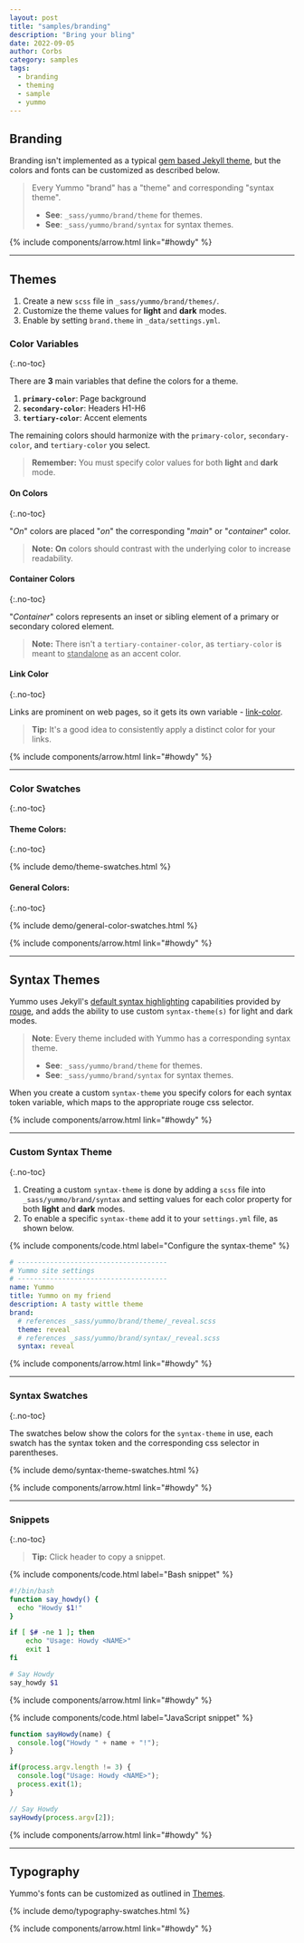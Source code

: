 ```yaml
---
layout: post
title: "samples/branding"
description: "Bring your bling"
date: 2022-09-05
author: Corbs
category: samples
tags:
  - branding
  - theming
  - sample
  - yummo
---
```


## Branding

Branding isn't implemented as a typical [gem based Jekyll theme](https://jekyllrb.com/docs/themes/), but the colors and fonts can be customized as described below.

> Every Yummo "brand" has a "theme" and corresponding "syntax theme".
>   * __See__: `_sass/yummo/brand/theme` for themes.
>   * __See__: `_sass/yummo/brand/syntax` for syntax themes.

{% include components/arrow.html link="#howdy" %}

---

## Themes

1. Create a new `scss` file in `_sass/yummo/brand/themes/`.
2. Customize the theme values for __light__ and __dark__ modes.
3. Enable by setting `brand.theme` in `_data/settings.yml`.

### Color Variables
{:.no-toc}

There are __3__ main variables that define the colors for a theme.

1. __`primary-color`__: Page background
2. __`secondary-color`__: Headers H1-H6
3. __`tertiary-color`__: Accent elements

The remaining colors should harmonize with the `primary-color`, `secondary-color`, and `tertiary-color` you select.

> __Remember:__ You must specify color values for both __light__ and __dark__ mode.

#### On Colors
{:.no-toc}

"_On_" colors are placed "_on_" the corresponding "_main_" or "_container_" color.

> __Note:__ __On__ colors should contrast with the underlying color to increase readability.

#### Container Colors
{:.no-toc}

"_Container_" colors represents an inset or sibling element of a primary or secondary colored element.

> __Note:__ There isn't a `tertiary-container-color`, as `tertiary-color` is meant to <ins>standalone</ins> as an accent color.

#### Link Color
{:.no-toc}

Links are prominent on web pages, so it gets its own variable - [link-color](https://github.com/corbtastik/yummo).

> __Tip:__ It's a good idea to consistently apply a distinct color for your links.

{% include components/arrow.html link="#howdy" %}

---

### Color Swatches
{:.no-toc}

#### Theme Colors:
{:.no-toc}

{% include demo/theme-swatches.html %}

#### General Colors:
{:.no-toc}

{% include demo/general-color-swatches.html %}

{% include components/arrow.html link="#howdy" %}

---

## Syntax Themes

Yummo uses Jekyll's [default syntax highlighting](https://jekyllrb.com/docs/liquid/tags/#code-snippet-highlighting) capabilities provided by [rouge](https://github.com/rouge-ruby/rouge), and adds the ability to use custom `syntax-theme(s)` for light and dark modes.

> __Note__: Every theme included with Yummo has a corresponding syntax theme.
>   * __See__: `_sass/yummo/brand/theme` for themes.
>   * __See__: `_sass/yummo/brand/syntax` for syntax themes.

When you create a custom `syntax-theme` you specify colors for each syntax token variable, which maps to the appropriate rouge css selector.

{% include components/arrow.html link="#howdy" %}

---

### Custom Syntax Theme
{:.no-toc}

1. Creating a custom `syntax-theme` is done by adding a `scss` file into `_sass/yummo/brand/syntax` and setting values for each color property for both __light__ and __dark__ modes.
2. To enable a specific `syntax-theme` add it to your `settings.yml` file, as shown below.

{% include components/code.html label="Configure the syntax-theme" %}
```yaml
# -------------------------------------
# Yummo site settings
# -------------------------------------
name: Yummo
title: Yummo on my friend
description: A tasty wittle theme
brand:
  # references _sass/yummo/brand/theme/_reveal.scss
  theme: reveal
  # references _sass/yummo/brand/syntax/_reveal.scss
  syntax: reveal
```

{% include components/arrow.html link="#howdy" %}

---

### Syntax Swatches
{:.no-toc}

The swatches below show the colors for the `syntax-theme` in use, each swatch has the syntax token and the corresponding css selector in parentheses.

{% include demo/syntax-theme-swatches.html %}

{% include components/arrow.html link="#howdy" %}

---

### Snippets
{:.no-toc}

> __Tip:__ Click header to copy a snippet.

{% include components/code.html label="Bash snippet" %}
```bash
#!/bin/bash
function say_howdy() {
  echo "Howdy $1!"
}

if [ $# -ne 1 ]; then
    echo "Usage: Howdy <NAME>"
    exit 1
fi

# Say Howdy
say_howdy $1
```

{% include components/arrow.html link="#howdy" %}

{% include components/code.html label="JavaScript snippet" %}
```javascript
function sayHowdy(name) {
  console.log("Howdy " + name + "!");
}

if(process.argv.length != 3) {
  console.log("Usage: Howdy <NAME>");
  process.exit(1);
}

// Say Howdy
sayHowdy(process.argv[2]);
```

{% include components/arrow.html link="#howdy" %}

---

## Typography

Yummo's fonts can be customized as outlined in [Themes](#themes).

{% include demo/typography-swatches.html %}

{% include components/arrow.html link="#howdy" %}
